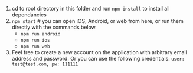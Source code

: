 1. cd to root directory in this folder and run `npm install` to install all dependancies
2. `npm start` # you can open iOS, Android, or web from here, or run them directly with the commands below.
    - `npm run android`
    - `npm run ios`
    - `npm run web`
3. Feel free to create a new account on the application with arbitrary email address and password. Or you can use the following credentials: 
```user: test@test.com, pw: 111111```